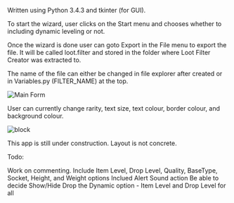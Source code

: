 Written using Python 3.4.3 and tkinter (for GUI).

To start the wizard, user clicks on the Start menu and chooses whether to including dynamic leveling or not.

Once the wizard is done user can goto Export in the File menu to export the file. It will be called loot.filter and stored in the folder where Loot Filter Creator was extracted to.

The name of the file can either be changed in file explorer after created or in Variables.py (FILTER_NAME) at the top.

![Main Form](https://cloud.githubusercontent.com/assets/7481680/20274895/54e33ff0-aa64-11e6-9602-23be3117898e.png)

User can currently change rarity, text size, text colour, border colour, and background colour.

![block](https://cloud.githubusercontent.com/assets/7481680/20327149/e5592f4a-ab59-11e6-939a-55392f0568b1.png)

This app is still under construction. Layout is not concrete.

Todo:

  Work on commenting.
  Include Item Level, Drop Level, Quality,  BaseType, Socket, Height, and Weight options
  Inclued Alert Sound action
  Be able to decide Show/Hide
  Drop the Dynamic option - Item Level and Drop Level for all
